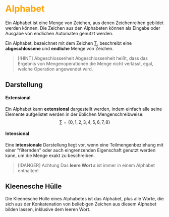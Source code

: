 # <font color = "orange">Alphabet</font>
Ein Alphabet ist eine Menge von Zeichen, aus denen Zeichenreihen gebildet werden können. 
Die Zeichen aus den Alphabeten können als Eingabe oder Ausgabe von endlichen Automaten genutzt werden.

Ein Alphabet, bezeichnet mit dem Zeichen $\sum$, beschreibt eine **abgeschlossene** und **endliche** Menge von Zeichen.

>[!HINT] Abgeschlossenheit
>Abgeschlossenheit heißt, dass das Ergebnis von Mengenoperationen die Menge nicht verlässt, egal, welche Operation angewendet wird.
## Darstellung
#### Extensional
Ein Alphabet kann **extensional** dargestellt werden, indem einfach alle seine Elemente aufgelistet werden in der üblichen Mengenschreibweise:
$$\sum=\{0,1,2,3,4,5,6,7,8\}$$
#### Intensional
Eine **intensionale** Darstellung liegt vor, wenn eine Teilmengenbeziehung mit einer "filternden" oder auch eingrenzenden Eigenschaft genutzt werden kann, um die Menge exakt zu beschreiben.

>[!DANGER] Achtung
>Das **leere Wort $\varepsilon$** ist immer in einem Alphabet enthalten!
## Kleenesche Hülle
Die Kleenesche Hülle eines Alphabetes ist das Alphabet, plus alle Worte, die sich aus der Konkatenation von beliebigen Zeichen aus diesem Alphabet bilden lassen, inklusive dem leeren Wort.